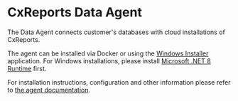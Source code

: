 # CxReports Data Agent

The Data Agent connects customer's databases with cloud installations of CxReports.

The agent can be installed via Docker or using the [Windows Installer](https://github.com/cx-reports/data-agent/releases) application. 
For Windows installations, please install [Microsoft .NET 8 Runtime](https://dotnet.microsoft.com/en-us/download/dotnet/8.0) first.

For installation instructions, configuration and other information please refer to [the agent documentation](https://docs.cx-reports.com/getting-started/data-agent/).
